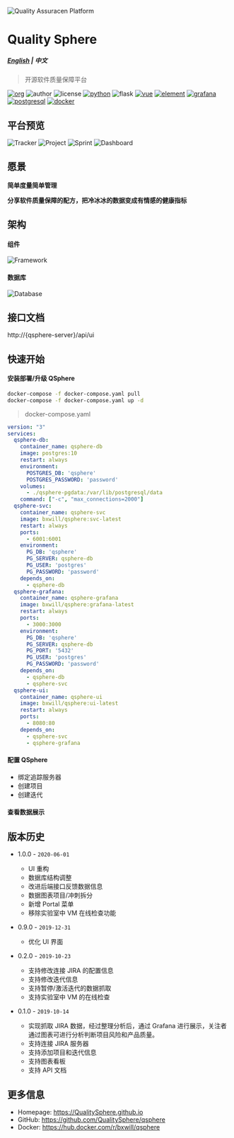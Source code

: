 ![Quality Assuracen Platform](https://qualitysphere.github.io/images/qap.png)

# Quality Sphere

##### [English](README.md) | 中文

> 开源软件质量保障平台

[![org](https://img.shields.io/static/v1?style=for-the-badge&label=org&message=Truth%20%26%20Insurance%20Office&color=597ed9)](http://bx.baoxian-sz.com)
![author](https://img.shields.io/static/v1?style=for-the-badge&label=author&message=v.stone@163.com&color=blue)
![license](https://img.shields.io/github/license/QualitySphere/qsphere?style=for-the-badge)
[![python](https://img.shields.io/static/v1?style=for-the-badge&logo=python&label=Python&message=3.7&color=3776AB)](https://www.python.org)
![flask](https://img.shields.io/static/v1?style=for-the-badge&logo=Flask&label=flask&message=1.1.1&color=000000)
[![vue](https://img.shields.io/static/v1?style=for-the-badge&logo=Vue.js&label=Vue.js&message=2.6.11&color=4FC08D)](https://vuejs.org)
[![element](https://img.shields.io/static/v1?style=for-the-badge&logo=css3&label=element&message=2.13.0&color=579EF8)](https://element.eleme.cn)
[![grafana](https://img.shields.io/static/v1?style=for-the-badge&logo=Grafana&label=grafana&message=6.3.6&color=F46800)](https://grafana.com)
[![postgresql](https://img.shields.io/static/v1?style=for-the-badge&logo=PostgresQL&label=postgresql&message=10&color=336791)](https://www.postgresql.org)
[![docker](https://img.shields.io/static/v1?style=for-the-badge&logo=docker&label=docker&message=bxwill/qsphere&color=2496ED)](https://hub.docker.com/r/bxwill/qsphere)

## 平台预览

![Tracker](https://qualitysphere.github.io/images/tracker.png)
![Project](https://qualitysphere.github.io/images/project.png)
![Sprint](https://qualitysphere.github.io/images/sprint.png)
![Dashboard](https://qualitysphere.github.io/images/dashboard.png)

## 愿景

**简单度量简单管理**

**分享软件质量保障的配方，把冷冰冰的数据变成有情感的健康指标**

## 架构

#### 组件

![Framework](https://qualitysphere.github.io/images/framework.svg)

#### 数据库

![Database](https://qualitysphere.github.io/images/database.svg)

## 接口文档

http://{qsphere-server}/api/ui

## 快速开始

#### 安装部署/升级 QSphere

```bash
docker-compose -f docker-compose.yaml pull
docker-compose -f docker-compose.yaml up -d
```

> docker-compose.yaml

```yaml
version: "3"
services:
  qsphere-db:
    container_name: qsphere-db
    image: postgres:10
    restart: always
    environment:
      POSTGRES_DB: 'qsphere'
      POSTGRES_PASSWORD: 'password'
    volumes:
      - ./qsphere-pgdata:/var/lib/postgresql/data
    command: ["-c", "max_connections=2000"]
  qsphere-svc:
    container_name: qsphere-svc
    image: bxwill/qsphere:svc-latest
    restart: always
    ports:
      - 6001:6001
    environment:
      PG_DB: 'qsphere'
      PG_SERVER: qsphere-db
      PG_USER: 'postgres'
      PG_PASSWORD: 'password'
    depends_on:
      - qsphere-db
  qsphere-grafana:
    container_name: qsphere-grafana
    image: bxwill/qsphere:grafana-latest
    restart: always
    ports:
      - 3000:3000
    environment:
      PG_DB: 'qsphere'
      PG_SERVER: qsphere-db
      PG_PORT: '5432'
      PG_USER: 'postgres'
      PG_PASSWORD: 'password'
    depends_on:
      - qsphere-db
      - qsphere-svc
  qsphere-ui:
    container_name: qsphere-ui
    image: bxwill/qsphere:ui-latest
    restart: always
    ports:
      - 8080:80
    depends_on:
      - qsphere-svc
      - qsphere-grafana
```

#### 配置 QSphere

- 绑定追踪服务器
- 创建项目
- 创建迭代

#### 查看数据展示

## 版本历史

- 1.0.0 - `2020-06-01`
  - UI 重构
  - 数据库结构调整
  - 改进后端接口反馈数据信息
  - 数据图表项目/冲刺拆分
  - 新增 Portal 菜单
  - 移除实验室中 VM 在线检查功能

- 0.9.0 - `2019-12-31`
  - 优化 UI 界面

- 0.2.0 - `2019-10-23`
  - 支持修改连接 JIRA 的配置信息
  - 支持修改迭代信息
  - 支持暂停/激活迭代的数据抓取
  - 支持实验室中 VM 的在线检查

- 0.1.0 - `2019-10-14`
  - 实现抓取 JIRA 数据，经过整理分析后，通过 Grafana 进行展示，关注者通过图表可进行分析判断项目风险和产品质量。
  - 支持连接 JIRA 服务器
  - 支持添加项目和迭代信息
  - 支持图表看板
  - 支持 API 文档

## 更多信息 

- Homepage: https://QualitySphere.github.io
- GitHub: https://github.com/QualitySphere/qsphere
- Docker: https://hub.docker.com/r/bxwill/qsphere


